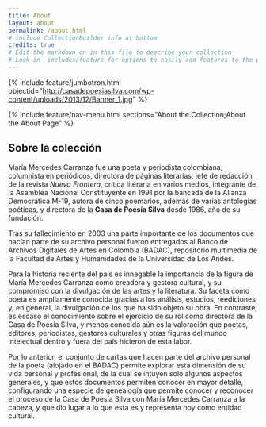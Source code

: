 ```yaml
---
title: About
layout: about
permalink: /about.html
# include CollectionBuilder info at bottom
credits: true
# Edit the markdown on in this file to describe your collection
# Look in _includes/feature for options to easily add features to the page
---
```


{% include feature/jumbotron.html objectid="http://casadepoesiasilva.com/wp-content/uploads/2013/12/Banner_1.jpg" %}

{% include feature/nav-menu.html sections="About the Collection;About the About Page" %}

## Sobre la colección

María Mercedes Carranza fue una poeta y periodista colombiana, columnista en periódicos, directora de páginas literarias, jefe de redacción de la revista <i>Nueva Frontera</i>, crítica literaria en varios medios, integrante de la Asamblea Nacional Constituyente en 1991 por la bancada de la Alianza Democrática M-19, autora de cinco poemarios, además de varias antologías poéticas, y directora de la <b>Casa de Poesía Silva</b> desde 1986, año de su fundación.

Tras su fallecimiento en 2003 una parte importante de los documentos que hacían parte de su archivo personal fueron entregados al Banco de Archivos Digitales de Artes en Colombia (BADAC), repositorio multimedia de la Facultad de Artes y Humanidades de la Universidad de Los Andes.

Para la historia reciente del país es innegable la importancia de la figura de María Mercedes Carranza como creadora y gestora cultural, y su compromiso con la divulgación de las artes y la literatura. Su faceta como poeta es ampliamente conocida gracias a los análisis, estudios, reediciones y, en general, la divulgación de los que ha sido objeto su obra. En contraste, es escaso el conocimiento sobre el ejercicio de su rol como directora de la Casa de Poesía Silva, y menos conocida aún es la valoración que poetas, editores, periodistas, gestores culturales y otras figuras del mundo intelectual dentro y fuera del país hicieron de esta labor.

Por lo anterior, el conjunto de cartas que hacen parte del archivo personal de la poeta (alojado en el BADAC) permite explorar esta dimensión de su vida personal y profesional, de la cual se intuyen solo algunos aspectos generales, y que estos documentos permiten conocer en mayor detalle, configurando una especie de genealogía que permite conocer y reconocer el proceso de la Casa de Poesía Silva con María Mercedes Carranza a la cabeza, y que dio lugar a lo que esta es y representa hoy como entidad cultural.

